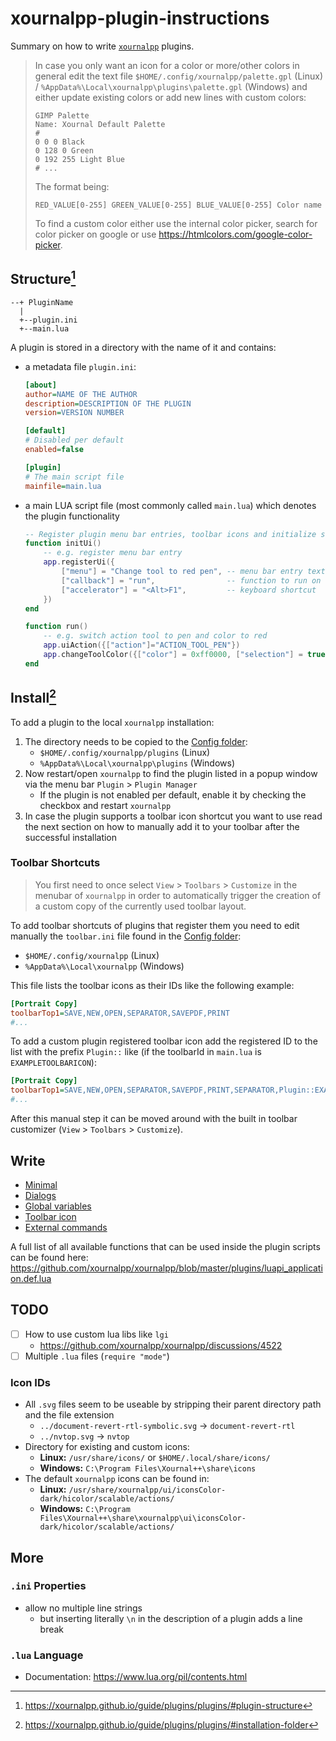# xournalpp-plugin-instructions

Summary on how to write [`xournalpp`](https://github.com/xournalpp/xournalpp/) plugins.

> In case you only want an icon for a color or more/other colors in general edit the text file `$HOME/.config/xournalpp/palette.gpl` (Linux) / `%AppData%\Local\xournalpp\plugins\palette.gpl` (Windows) and either update existing colors or add new lines with custom colors:
>
> ```gpl
> GIMP Palette
> Name: Xournal Default Palette
> #
> 0 0 0 Black
> 0 128 0 Green
> 0 192 255 Light Blue
> # ...
> ```
>
> The format being:
>
> ```gpl
> RED_VALUE[0-255] GREEN_VALUE[0-255] BLUE_VALUE[0-255] Color name
> ```
>
> To find a custom color either use the internal color picker, search for color picker on google or use https://htmlcolors.com/google-color-picker.

## Structure[^1]

```text
--+ PluginName
  |
  +--plugin.ini
  +--main.lua
```

A plugin is stored in a directory with the name of it and contains:

- a metadata file `plugin.ini`:

  ```ini
  [about]
  author=NAME OF THE AUTHOR
  description=DESCRIPTION OF THE PLUGIN
  version=VERSION NUMBER

  [default]
  # Disabled per default
  enabled=false

  [plugin]
  # The main script file
  mainfile=main.lua
  ```

- a main LUA script file (most commonly called `main.lua`) which denotes the plugin functionality

  ```lua
  -- Register plugin menu bar entries, toolbar icons and initialize stuff
  function initUi()
      -- e.g. register menu bar entry
      app.registerUi({
          ["menu"] = "Change tool to red pen", -- menu bar entry text
          ["callback"] = "run",                -- function to run on click
          ["accelerator"] = "<Alt>F1",         -- keyboard shortcut
      })
  end

  function run()
      -- e.g. switch action tool to pen and color to red
      app.uiAction({["action"]="ACTION_TOOL_PEN"})
      app.changeToolColor({["color"] = 0xff0000, ["selection"] = true})
  end
  ```

[^1]: https://xournalpp.github.io/guide/plugins/plugins/#plugin-structure

## Install[^2]

To add a plugin to the local `xournalpp` installation:

1. The directory needs to be copied to the [Config folder](https://xournalpp.github.io/guide/file-locations/#where-to-find-xournal-files):
   - `$HOME/.config/xournalpp/plugins` (Linux)
   - `%AppData%\Local\xournalpp\plugins` (Windows)
2. Now restart/open `xournalpp` to find the plugin listed in a popup window via the menu bar `Plugin` > `Plugin Manager`
   - If the plugin is not enabled per default, enable it by checking the checkbox and restart `xournalpp`
3. In case the plugin supports a toolbar icon shortcut you want to use read the next section on how to manually add it to your toolbar after the successful installation

[^2]: https://xournalpp.github.io/guide/plugins/plugins/#installation-folder

### Toolbar Shortcuts

> You first need to once select `View` > `Toolbars` > `Customize` in the menubar of `xournalpp` in order to automatically trigger the creation of a custom copy of the currently used toolbar layout.

To add toolbar shortcuts of plugins that register them you need to edit manually the `toolbar.ini` file found in the [Config folder](https://xournalpp.github.io/guide/file-locations/#where-to-find-xournal-files):

- `$HOME/.config/xournalpp` (Linux)
- `%AppData%\Local\xournalpp` (Windows)

This file lists the toolbar icons as their IDs like the following example:

```ini
[Portrait Copy]
toolbarTop1=SAVE,NEW,OPEN,SEPARATOR,SAVEPDF,PRINT
#...
```

To add a custom plugin registered toolbar icon add the registered ID to the list with the prefix `Plugin::` like (if the toolbarId in `main.lua` is `EXAMPLETOOLBARICON`):

```ini
[Portrait Copy]
toolbarTop1=SAVE,NEW,OPEN,SEPARATOR,SAVEPDF,PRINT,SEPARATOR,Plugin::EXAMPLETOOLBARICON
#...
```

After this manual step it can be moved around with the built in toolbar customizer (`View` > `Toolbars` > `Customize`).

## Write

- [Minimal](./examples/ExampleMinimal/)
- [Dialogs](./examples/ExampleDialogs/)
- [Global variables](./examples/ExampleGlobalVariables/)
- [Toolbar icon](./examples/ExampleToolbarIcon/)
- [External commands](./examples/ExampleExternalCommands/)

A full list of all available functions that can be used inside the plugin scripts can be found here: https://github.com/xournalpp/xournalpp/blob/master/plugins/luapi_application.def.lua

## TODO

- [ ] How to use custom lua libs like `lgi`
  - https://github.com/xournalpp/xournalpp/discussions/4522
- [ ] Multiple `.lua` files (`require "mode"`)

### Icon IDs

- All `.svg` files seem to be useable by stripping their parent directory path and the file extension
  - `../document-revert-rtl-symbolic.svg` -> `document-revert-rtl`
  - `../nvtop.svg` -> `nvtop`
- Directory for existing and custom icons:
  - **Linux:** `/usr/share/icons/` or `$HOME/.local/share/icons/`
  - **Windows:** `C:\Program Files\Xournal++\share\icons`
- The default `xournalpp` icons can be found in:
  - **Linux:** `/usr/share/xournalpp/ui/iconsColor-dark/hicolor/scalable/actions/`
  - **Windows:** `C:\Program Files\Xournal++\share\xournalpp\ui\iconsColor-dark/hicolor/scalable/actions/`

## More

### `.ini` Properties

- allow no multiple line strings
  - but inserting literally `\n` in the description of a plugin adds a line break

### `.lua` Language

- Documentation: https://www.lua.org/pil/contents.html
